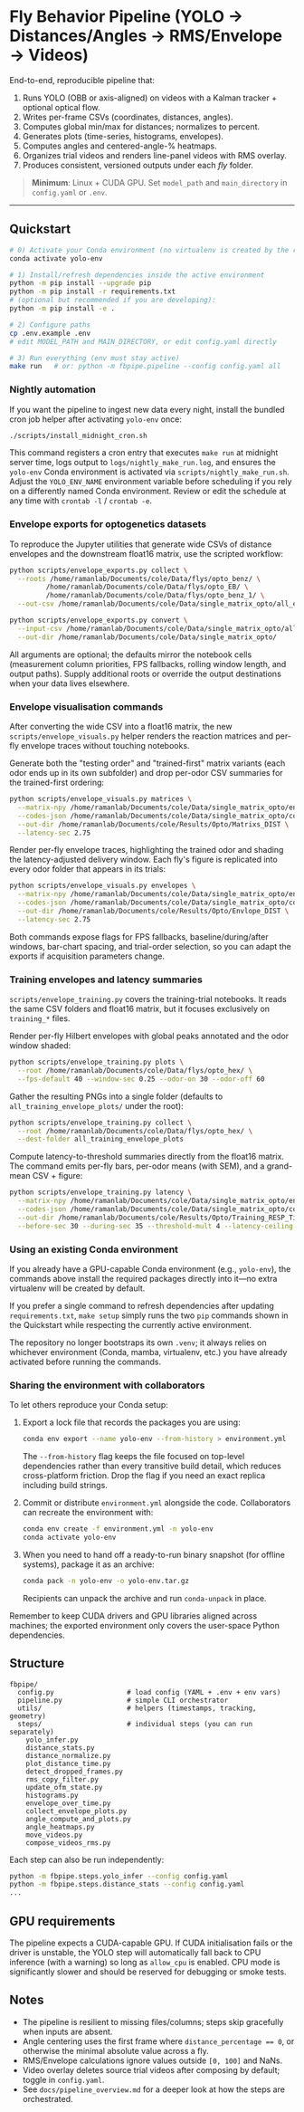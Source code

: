 
# Fly Behavior Pipeline (YOLO → Distances/Angles → RMS/Envelope → Videos)

End-to-end, reproducible pipeline that:
1) Runs YOLO (OBB or axis-aligned) on videos with a Kalman tracker + optional optical flow.
2) Writes per-frame CSVs (coordinates, distances, angles).
3) Computes global min/max for distances; normalizes to percent.
4) Generates plots (time-series, histograms, envelopes).
5) Computes angles and centered-angle-% heatmaps.
6) Organizes trial videos and renders line-panel videos with RMS overlay.
7) Produces consistent, versioned outputs under each *fly* folder.

> **Minimum**: Linux + CUDA GPU. Set `model_path` and `main_directory` in `config.yaml` or `.env`.

---

## Quickstart

```bash
# 0) Activate your Conda environment (no virtualenv is created by the repo)
conda activate yolo-env

# 1) Install/refresh dependencies inside the active environment
python -m pip install --upgrade pip
python -m pip install -r requirements.txt
# (optional but recommended if you are developing):
python -m pip install -e .

# 2) Configure paths
cp .env.example .env
# edit MODEL_PATH and MAIN_DIRECTORY, or edit config.yaml directly

# 3) Run everything (env must stay active)
make run   # or: python -m fbpipe.pipeline --config config.yaml all
```

### Nightly automation

If you want the pipeline to ingest new data every night, install the bundled cron job helper after activating `yolo-env` once:

```bash
./scripts/install_midnight_cron.sh
```

This command registers a cron entry that executes `make run` at midnight server time, logs output to `logs/nightly_make_run.log`, and ensures the `yolo-env` Conda environment is activated via `scripts/nightly_make_run.sh`. Adjust the `YOLO_ENV_NAME` environment variable before scheduling if you rely on a differently named Conda environment. Review or edit the schedule at any time with `crontab -l` / `crontab -e`.

### Envelope exports for optogenetics datasets

To reproduce the Jupyter utilities that generate wide CSVs of distance envelopes and the downstream float16 matrix, use the scripted workflow:

```bash
python scripts/envelope_exports.py collect \
  --roots /home/ramanlab/Documents/cole/Data/flys/opto_benz/ \
         /home/ramanlab/Documents/cole/Data/flys/opto_EB/ \
         /home/ramanlab/Documents/cole/Data/flys/opto_benz_1/ \
  --out-csv /home/ramanlab/Documents/cole/Data/single_matrix_opto/all_envelope_rows_wide.csv

python scripts/envelope_exports.py convert \
  --input-csv /home/ramanlab/Documents/cole/Data/single_matrix_opto/all_envelope_rows_wide.csv \
  --out-dir /home/ramanlab/Documents/cole/Data/single_matrix_opto/
```

All arguments are optional; the defaults mirror the notebook cells (measurement column priorities, FPS fallbacks, rolling window length, and output paths). Supply additional roots or override the output destinations when your data lives elsewhere.

### Envelope visualisation commands

After converting the wide CSV into a float16 matrix, the new `scripts/envelope_visuals.py` helper renders the reaction matrices and per-fly envelope traces without touching notebooks.

Generate both the "testing order" and "trained-first" matrix variants (each odor ends up in its own subfolder) and drop per-odor CSV summaries for the trained-first ordering:

```bash
python scripts/envelope_visuals.py matrices \
  --matrix-npy /home/ramanlab/Documents/cole/Data/single_matrix_opto/envelope_matrix_float16.npy \
  --codes-json /home/ramanlab/Documents/cole/Data/single_matrix_opto/code_maps.json \
  --out-dir /home/ramanlab/Documents/cole/Results/Opto/Matrixs_DIST \
  --latency-sec 2.75
```

Render per-fly envelope traces, highlighting the trained odor and shading the latency-adjusted delivery window. Each fly's figure is replicated into every odor folder that appears in its trials:

```bash
python scripts/envelope_visuals.py envelopes \
  --matrix-npy /home/ramanlab/Documents/cole/Data/single_matrix_opto/envelope_matrix_float16.npy \
  --codes-json /home/ramanlab/Documents/cole/Data/single_matrix_opto/code_maps.json \
  --out-dir /home/ramanlab/Documents/cole/Results/Opto/Envlope_DIST \
  --latency-sec 2.75
```

Both commands expose flags for FPS fallbacks, baseline/during/after windows, bar-chart spacing, and trial-order selection, so you can adapt the exports if acquisition parameters change.

### Training envelopes and latency summaries

`scripts/envelope_training.py` covers the training-trial notebooks. It reads the same CSV folders and float16 matrix, but it focuses exclusively on `training_*` files.

Render per-fly Hilbert envelopes with global peaks annotated and the odor window shaded:

```bash
python scripts/envelope_training.py plots \
  --root /home/ramanlab/Documents/cole/Data/flys/opto_hex/ \
  --fps-default 40 --window-sec 0.25 --odor-on 30 --odor-off 60
```

Gather the resulting PNGs into a single folder (defaults to `all_training_envelope_plots/` under the root):

```bash
python scripts/envelope_training.py collect \
  --root /home/ramanlab/Documents/cole/Data/flys/opto_hex/ \
  --dest-folder all_training_envelope_plots
```

Compute latency-to-threshold summaries directly from the float16 matrix. The command emits per-fly bars, per-odor means (with SEM), and a grand-mean CSV + figure:

```bash
python scripts/envelope_training.py latency \
  --matrix-npy /home/ramanlab/Documents/cole/Data/single_matrix_opto/envelope_matrix_float16.npy \
  --codes-json /home/ramanlab/Documents/cole/Data/single_matrix_opto/code_maps.json \
  --out-dir /home/ramanlab/Documents/cole/Results/Opto/Training_RESP_Time_DIST \
  --before-sec 30 --during-sec 35 --threshold-mult 4 --latency-ceiling 9.5 --trials 4 5 6
```

### Using an existing Conda environment

If you already have a GPU-capable Conda environment (e.g., `yolo-env`), the commands above install the required packages directly into it—no extra virtualenv will be created by default.

If you prefer a single command to refresh dependencies after updating `requirements.txt`, `make setup` simply runs the two `pip` commands shown in the Quickstart while respecting the currently active environment.

The repository no longer bootstraps its own `.venv`; it always relies on whichever environment (Conda, mamba, virtualenv, etc.) you have already activated before running the commands.

### Sharing the environment with collaborators

To let others reproduce your Conda setup:

1. Export a lock file that records the packages you are using:

   ```bash
   conda env export --name yolo-env --from-history > environment.yml
   ```

   The `--from-history` flag keeps the file focused on top-level dependencies rather than every transitive build detail, which reduces cross-platform friction. Drop the flag if you need an exact replica including build strings.

2. Commit or distribute `environment.yml` alongside the code. Collaborators can recreate the environment with:

   ```bash
   conda env create -f environment.yml -n yolo-env
   conda activate yolo-env
   ```

3. When you need to hand off a ready-to-run binary snapshot (for offline systems), package it as an archive:

   ```bash
   conda pack -n yolo-env -o yolo-env.tar.gz
   ```

   Recipients can unpack the archive and run `conda-unpack` in place.

Remember to keep CUDA drivers and GPU libraries aligned across machines; the exported environment only covers the user-space Python dependencies.

## Structure

```
fbpipe/
  config.py                  # load config (YAML + .env + env vars)
  pipeline.py                # simple CLI orchestrator
  utils/                     # helpers (timestamps, tracking, geometry)
  steps/                     # individual steps (you can run separately)
    yolo_infer.py
    distance_stats.py
    distance_normalize.py
    plot_distance_time.py
    detect_dropped_frames.py
    rms_copy_filter.py
    update_ofm_state.py
    histograms.py
    envelope_over_time.py
    collect_envelope_plots.py
    angle_compute_and_plots.py
    angle_heatmaps.py
    move_videos.py
    compose_videos_rms.py
```

Each step can also be run independently:
```bash
python -m fbpipe.steps.yolo_infer --config config.yaml
python -m fbpipe.steps.distance_stats --config config.yaml
...
```

## GPU requirements

The pipeline expects a CUDA-capable GPU. If CUDA initialisation fails or the driver is unstable, the YOLO step will automatically fall back to CPU inference (with a warning) so long as `allow_cpu` is enabled. CPU mode is significantly slower and should be reserved for debugging or smoke tests.

## Notes

- The pipeline is resilient to missing files/columns; steps skip gracefully when inputs are absent.
- Angle centering uses the first frame where `distance_percentage == 0`, or otherwise the minimal absolute value across a fly.
- RMS/Envelope calculations ignore values outside `[0, 100]` and NaNs.
- Video overlay deletes source trial videos after composing by default; toggle in `config.yaml`.
- See `docs/pipeline_overview.md` for a deeper look at how the steps are orchestrated.
